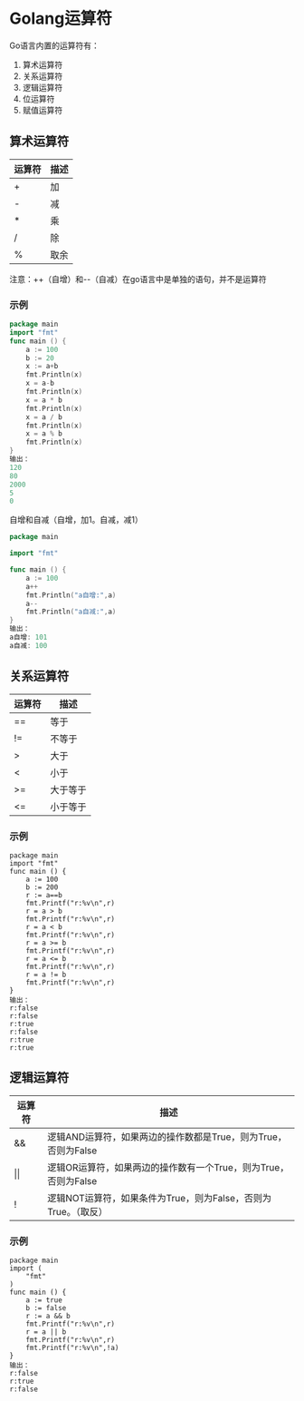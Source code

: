 # Golang运算符

Go语言内置的运算符有：

1. 算术运算符
2. 关系运算符
3. 逻辑运算符
4. 位运算符
5. 赋值运算符

## 算术运算符

| 运算符 | 描述 |
| ------ | ---- |
| +      | 加   |
| -      | 减   |
| *      | 乘   |
| /      | 除   |
| %      | 取余 |

注意：++（自增）和--（自减）在go语言中是单独的语句，并不是运算符

### 示例

```go
package main
import "fmt"
func main () {
	a := 100
	b := 20
	x := a+b
	fmt.Println(x)
	x = a-b
	fmt.Println(x)
	x = a * b
	fmt.Println(x)
	x = a / b
	fmt.Println(x)
	x = a % b
	fmt.Println(x)
}
输出：
120
80
2000
5
0
```

自增和自减（自增，加1。自减，减1）

```go
package main

import "fmt"

func main () {
	a := 100
	a++
	fmt.Println("a自增:",a)
	a--
	fmt.Println("a自减:",a)
}
输出：
a自增: 101
a自减: 100
```

## 关系运算符

| 运算符 | 描述     |
| ------ | -------- |
| ==     | 等于     |
| !=     | 不等于   |
| >      | 大于     |
| <      | 小于     |
| >=     | 大于等于 |
| <=     | 小于等于 |

### 示例

```
package main
import "fmt"
func main () {
	a := 100
	b := 200
	r := a==b
	fmt.Printf("r:%v\n",r)
	r = a > b
	fmt.Printf("r:%v\n",r)
	r = a < b
	fmt.Printf("r:%v\n",r)
	r = a >= b
	fmt.Printf("r:%v\n",r)
	r = a <= b
	fmt.Printf("r:%v\n",r)
	r = a != b
	fmt.Printf("r:%v\n",r)
}
输出：
r:false
r:false
r:true
r:false
r:true
r:true
```

## 逻辑运算符

| 运算符 | 描述                                                         |
| ------ | ------------------------------------------------------------ |
| &&     | 逻辑AND运算符，如果两边的操作数都是True，则为True，否则为False |
| \|\|   | 逻辑OR运算符，如果两边的操作数有一个True，则为True，否则为False |
| !      | 逻辑NOT运算符，如果条件为True，则为False，否则为True。（取反） |

### 示例

```
package main
import (
	"fmt"
)
func main () {
	a := true
	b := false
	r := a && b
	fmt.Printf("r:%v\n",r)
	r = a || b
	fmt.Printf("r:%v\n",r)
	fmt.Printf("r:%v\n",!a)
}
输出：
r:false
r:true
r:false
```

